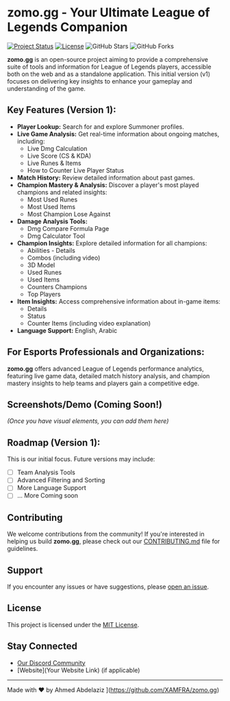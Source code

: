 # zomo.gg - Your Ultimate League of Legends Companion

[![Project Status](https://img.shields.io/badge/Status-Developing-yellow)](https://github.com/your-username/zomo.gg)
[![License](https://img.shields.io/badge/License-MIT-blue.svg)](https://opensource.org/licenses/MIT)
![GitHub Stars](https://img.shields.io/github/stars/your-username/zomo.gg?style=social)
![GitHub Forks](https://img.shields.io/github/forks/your-username/zomo.gg?style=social)

**zomo.gg** is an open-source project aiming to provide a comprehensive suite of tools and information for League of Legends players, accessible both on the web and as a standalone application. This initial version (v1) focuses on delivering key insights to enhance your gameplay and understanding of the game.

## Key Features (Version 1):

* **Player Lookup:** Search for and explore Summoner profiles.
* **Live Game Analysis:** Get real-time information about ongoing matches, including:
    * Live Dmg Calculation
    * Live Score (CS & KDA)
    * Live Runes & Items
    * How to Counter Live Player Status
* **Match History:** Review detailed information about past games.
* **Champion Mastery & Analysis:** Discover a player's most played champions and related insights:
    * Most Used Runes
    * Most Used Items
    * Most Champion Lose Against
* **Damage Analysis Tools:**
    * Dmg Compare Formula Page
    * Dmg Calculator Tool
* **Champion Insights:** Explore detailed information for all champions:
    * Abilities - Details
    * Combos (including video)
    * 3D Model
    * Used Runes
    * Used Items
    * Counters Champions
    * Top Players
* **Item Insights:** Access comprehensive information about in-game items:
    * Details
    * Status
    * Counter Items (including video explanation)
* **Language Support:** English, Arabic

## For Esports Professionals and Organizations:

**zomo.gg** offers advanced League of Legends performance analytics, featuring live game data, detailed match history analysis, and champion mastery insights to help teams and players gain a competitive edge.

## Screenshots/Demo (Coming Soon!)

*(Once you have visual elements, you can add them here)*

## Roadmap (Version 1):

This is our initial focus. Future versions may include:

* [ ] Team Analysis Tools
* [ ] Advanced Filtering and Sorting
* [ ] More Language Support
* [ ] ... More Coming soon

## Contributing

We welcome contributions from the community! If you're interested in helping us build **zomo.gg**, please check out our [CONTRIBUTING.md](CONTRIBUTING.md) file for guidelines.

## Support

If you encounter any issues or have suggestions, please [open an issue](https://github.com/your-username/zomo.gg/issues).

## License

This project is licensed under the [MIT License](LICENSE).

## Stay Connected

* [Our Discord Community](https://discord.gg/CA7nxSk7sk)
* [Website](Your Website Link) (if applicable)

---

Made with ❤️ by Ahmed Abdelaziz
](https://github.com/XAMFRA/zomo.gg)

